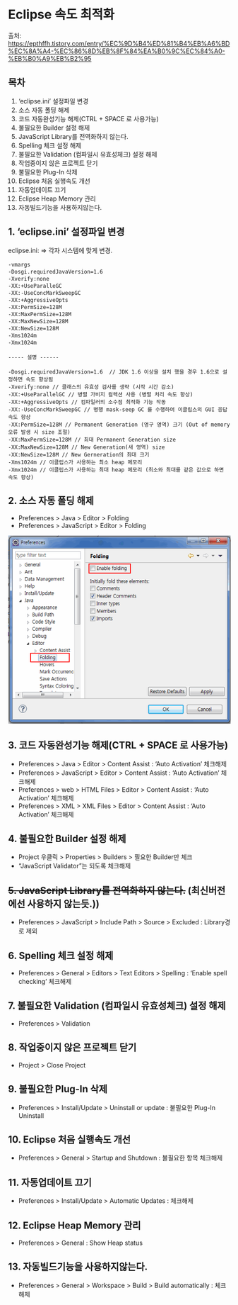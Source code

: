 # Eclipse 속도 최적화

출처: https://epthffh.tistory.com/entry/%EC%9D%B4%ED%81%B4%EB%A6%BD%EC%8A%A4-%EC%86%8D%EB%8F%84%EA%B0%9C%EC%84%A0-%EB%B0%A9%EB%B2%95

## 목차
1. ‘eclipse.ini’ 설정파일 변경
2. 소스 자동 폴딩 해제
3. 코드 자동완성기능 해제(CTRL + SPACE 로 사용가능)
4. 불필요한 Builder 설정 해제
5. JavaScript Library를 전역화하지 않는다.
6. Spelling 체크 설정 해제
7. 불필요한 Validation (컴파일시 유효성체크) 설정 해제
8. 작업중이지 않은 프로젝트 닫기
9. 불필요한 Plug-In 삭제
10. Eclipse 처음 실행속도 개선
11. 자동업데이트 끄기
12. Eclipse Heap Memory 관리
13. 자동빌드기능을 사용하지않는다.


## 1. ‘eclipse.ini’ 설정파일 변경

eclipse.ini: => 각자 시스템에 맞게 변경.
```properties
-vmargs
-Dosgi.requiredJavaVersion=1.6
-Xverify:none
-XX:+UseParalleGC
-XX:-UseConcMarkSweepGC
-XX:+AggressiveOpts
-XX:PermSize=128M
-XX:MaxPermSize=128M
-XX:MaxNewSize=128M
-XX:NewSize=128M
-Xms1024m
-Xmx1024m

----- 설명 ------

-Dosgi.requiredJavaVersion=1.6  // JDK 1.6 이상을 설치 했을 경우 1.6으로 설정하면 속도 향상됨
-Xverify:none // 클래스의 유효성 검사를 생략 (시작 시간 감소)
-XX:+UseParallelGC // 병렬 가비지 컬렉션 사용 (병렬 처리 속도 향상)
-XX:+AggressiveOpts // 컴파일러의 소수점 최적화 기능 작동
-XX:-UseConcMarkSweepGC // 병행 mask-seep GC 를 수행하여 이클립스의 GUI 응답 속도 향상
-XX:PermSize=128M // Permanent Generation (영구 영역) 크기 (Out of memory 오류 발생 시 size 조절)
-XX:MaxPermSize=128M // 최대 Permanent Generation size
-XX:MaxNewSize=128M // New Generation(새 영역) size
-XX:NewSize=128M // New Gerneration의 최대 크기
-Xms1024m // 이클립스가 사용하는 최소 heap 메모리
-Xmx1024m // 이클립스가 사용하는 최대 heap 메모리 (최소와 최대를 같은 값으로 하면 속도 향상)

```

## 2. 소스 자동 폴딩 해제
- Preferences > Java > Editor > Folding
- Preferences > JavaScript > Editor > Folding

![자동폴딩해제](./images/eclipse-preferences-java-folding.gif)


## 3. 코드 자동완성기능 해제(CTRL + SPACE 로 사용가능)
- Preferences > Java > Editor > Content Assist : ‘Auto Activation’ 체크해제
- Preferences > JavaScript > Editor > Content Assist : ‘Auto Activation’ 체크해제
- Preferences > web > HTML Files > Editor > Content Assist : ‘Auto Activation’ 체크해제
- Preferences > XML > XML Files > Editor > Content Assist : ‘Auto Activation’ 체크해제


## 4. 불필요한 Builder 설정 해제
- Project 우클릭 > Properties > Builders > 필요한 Builder만 체크
-  “JavaScript Validator”는 되도록 체크해제


## ~~5. JavaScript Library를 전역화하지 않는다.~~ (최신버전에선 사용하지 않는듯.))
- Preferences > JavaScript > Include Path > Source > Excluded : Library경로 제외


## 6. Spelling 체크 설정 해제
- Preferences > General > Editors > Text Editors > Spelling : ‘Enable spell checking’ 체크해제


## 7. 불필요한 Validation (컴파일시 유효성체크) 설정 해제
- Preferences > Validation


## 8. 작업중이지 않은 프로젝트 닫기
-  Project > Close Project


## 9. 불필요한 Plug-In 삭제
- Preferences > Install/Update > Uninstall or update : 불필요한 Plug-In Uninstall


## 10. Eclipse 처음 실행속도 개선
- Preferences > General > Startup and Shutdown : 불필요한 항목 체크해제


## 11. 자동업데이트 끄기
- Preferences > Install/Update > Automatic Updates : 체크해제


## 12. Eclipse Heap Memory 관리
- Preferences > General : Show Heap status


## 13. 자동빌드기능을 사용하지않는다.
- Preferences > General > Workspace > Build > Build automatically : 체크해제


